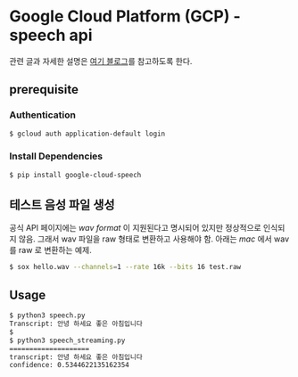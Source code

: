 # Google Cloud Platform (GCP) - speech api
관련 글과 자세한 설명은 [여기 블로그](http://jybaek.tistory.com/671)를 참고하도록 한다. 

## prerequisite
### Authentication
```bash
$ gcloud auth application-default login
```

### Install Dependencies
```bash
$ pip install google-cloud-speech
```

## 테스트 음성 파일 생성
공식 API 페이지에는 *wav format* 이 지원된다고 명시되어 있지만 정상적으로 인식되지 않음. 
그래서 wav 파일을 raw 형태로 변환하고 사용해야 함. 아래는 *mac* 에서 wav 를 raw 로 변환하는 예제.
```bash
$ sox hello.wav --channels=1 --rate 16k --bits 16 test.raw
```

## Usage
```bash
$ python3 speech.py
Transcript: 안녕 하세요 좋은 아침입니다
$
$ python3 speech_streaming.py
====================
transcript: 안녕 하세요 좋은 아침입니다
confidence: 0.5344622135162354
```
